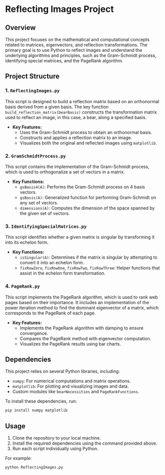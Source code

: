 
# Reflecting Images Project

## Overview
This project focuses on the mathematical and computational concepts related to matrices, eigenvectors, and reflection transformations. The primary goal is to use Python to reflect images and understand the underlying algorithms and principles, such as the Gram-Schmidt process, identifying special matrices, and the PageRank algorithm.

## Project Structure

### 1. `ReflectingImages.py`
This script is designed to build a reflection matrix based on an orthonormal basis derived from a given basis. The key function `build_reflection_matrix(bearBasis)` constructs the transformation matrix used to reflect an image, in this case, a bear, along a specified basis.

- **Key Features:**
  - Uses the Gram-Schmidt process to obtain an orthonormal basis.
  - Constructs and applies a reflection matrix to an image.
  - Visualizes both the original and reflected images using `matplotlib`.

### 2. `GramSchmidtProcess.py`
This script contains the implementation of the Gram-Schmidt process, which is used to orthogonalize a set of vectors in a matrix.

- **Key Functions:**
  - `gsBasis4(A)`: Performs the Gram-Schmidt process on 4 basis vectors.
  - `gsBasis(A)`: Generalized function for performing Gram-Schmidt on any set of vectors.
  - `dimensions(A)`: Computes the dimension of the space spanned by the given set of vectors.

### 3. `IdentifyingSpecialMatrices.py`
This script identifies whether a given matrix is singular by transforming it into its echelon form.

- **Key Functions:**
  - `isSingular(A)`: Determines if the matrix is singular by attempting to convert it into an echelon form.
  - `fixRowZero`, `fixRowOne`, `fixRowTwo`, `fixRowThree`: Helper functions that assist in the echelon form transformation.

### 4. `PageRank.py`
This script implements the PageRank algorithm, which is used to rank web pages based on their importance. It includes an implementation of the power iteration method to find the dominant eigenvector of a matrix, which corresponds to the PageRank of each page.

- **Key Features:**
  - Implements the PageRank algorithm with damping to ensure convergence.
  - Compares the PageRank method with eigenvector computation.
  - Visualizes the PageRank results using bar charts.

## Dependencies
This project relies on several Python libraries, including:
- `numpy`: For numerical computations and matrix operations.
- `matplotlib`: For plotting and visualizing images and data.
- Custom modules like `bearNecessities` and `PageRankFunctions`.

To install these dependencies, run:
```bash
pip install numpy matplotlib
```

## Usage
1. Clone the repository to your local machine.
2. Install the required dependencies using the command provided above.
3. Run each script individually using Python.

For example:
```bash
python ReflectingImages.py
```
